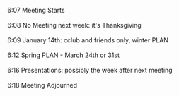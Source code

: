 6:07 Meeting Starts<br />
<br />
6:08 No Meeting next week: it's Thanksgiving<br />
<br />
6:09 January 14th: cclub and friends only, winter PLAN<br />
<br />
6:12 Spring PLAN - March 24th or 31st<br />
<br />
6:16 Presentations: possibly the week after next meeting<br />
<br />
6:18 Meeting Adjourned